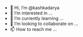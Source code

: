 - 👋 Hi, I’m @kashkadarya
- 👀 I’m interested in ...
- 🌱 I’m currently learning ...
- 💞️ I’m looking to collaborate on ...
- 📫 How to reach me ...

<!---
kashkadarya/kashkadarya is a ✨ special ✨ repository because its `README.md` (this file) appears on your GitHub profile.
You can click the Preview link to take a look at your changes.
--->
